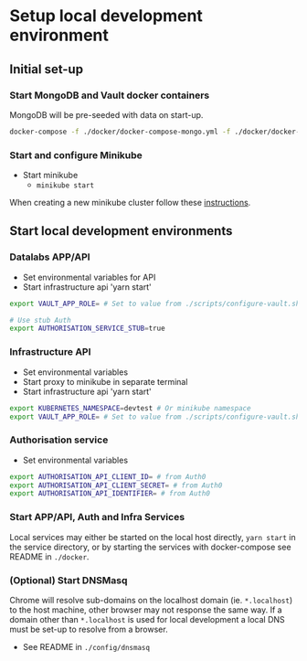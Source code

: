# Setup local development environment

## Initial set-up

### Start MongoDB and Vault docker containers

MongoDB will be pre-seeded with data on start-up.

```bash
docker-compose -f ./docker/docker-compose-mongo.yml -f ./docker/docker-compose-vault up -d
```

### Start and configure Minikube

- Start minikube
  - `minikube start`

When creating a new minikube cluster follow these [instructions](./manifests/README.md).

## Start local development environments

### Datalabs APP/API

- Set environmental variables for API
- Start infrastructure api 'yarn start'

```bash
export VAULT_APP_ROLE= # Set to value from ./scripts/configure-vault.sh

# Use stub Auth
export AUTHORISATION_SERVICE_STUB=true
```

### Infrastructure API

- Set environmental variables
- Start proxy to minikube in separate terminal
- Start infrastructure api 'yarn start'

```bash
export KUBERNETES_NAMESPACE=devtest # Or minikube namespace
export VAULT_APP_ROLE= # Set to value from ./scripts/configure-vault.sh
```

### Authorisation service

- Set environmental variables

```bash
export AUTHORISATION_API_CLIENT_ID= # from Auth0
export AUTHORISATION_API_CLIENT_SECRET= # from Auth0
export AUTHORISATION_API_IDENTIFIER= # from Auth0
```

### Start APP/API, Auth and Infra Services

Local services may either be started on the local host directly, `yarn start` in
the service directory, or by starting the services with docker-compose see
README in `./docker`.


### (Optional) Start DNSMasq

Chrome will resolve sub-domains on the localhost  domain (ie. `*.localhost`) to
the host machine, other browser may not response the same way. If a domain other
than `*.localhost` is used for local development a local DNS must be set-up to
resolve from a browser.

- See README in `./config/dnsmasq`
